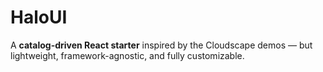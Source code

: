 # HaloUI
A **catalog-driven React starter** inspired by the Cloudscape demos — but lightweight, framework-agnostic, and fully customizable.  
